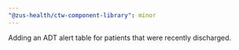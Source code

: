 ```yaml
---
"@zus-health/ctw-component-library": minor
---
```


Adding an ADT alert table for patients that were recently discharged.
